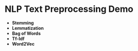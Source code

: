 # NLP Text Preprocessing Demo

- **Stemming**
- **Lemmatization**
- **Bag of Words**
- **Tf-Idf**
- **Word2Vec**
  



